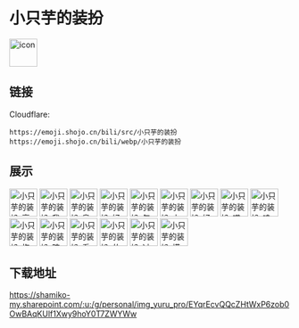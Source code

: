 # 小只芋的装扮
<img src="https://emoji.shojo.cn/bili/src/小只芋的装扮/icon.png" width="50" height="50" alt="icon">

## 链接
Cloudflare:
```
https://emoji.shojo.cn/bili/src/小只芋的装扮
https://emoji.shojo.cn/bili/webp/小只芋的装扮
```
## 展示
<img src="https://emoji.shojo.cn/bili/src/小只芋的装扮/小只芋的装扮-高冷.png" width="50" height="50" alt="小只芋的装扮-高冷">
<img src="https://emoji.shojo.cn/bili/src/小只芋的装扮/小只芋的装扮-我才没哭.png" width="50" height="50" alt="小只芋的装扮-我才没哭">
<img src="https://emoji.shojo.cn/bili/src/小只芋的装扮/小只芋的装扮-臭鱼烂虾.png" width="50" height="50" alt="小只芋的装扮-臭鱼烂虾">
<img src="https://emoji.shojo.cn/bili/src/小只芋的装扮/小只芋的装扮-好Lia.png" width="50" height="50" alt="小只芋的装扮-好Lia">
<img src="https://emoji.shojo.cn/bili/src/小只芋的装扮/小只芋的装扮-怎么回事.png" width="50" height="50" alt="小只芋的装扮-怎么回事">
<img src="https://emoji.shojo.cn/bili/src/小只芋的装扮/小只芋的装扮-上车.png" width="50" height="50" alt="小只芋的装扮-上车">
<img src="https://emoji.shojo.cn/bili/src/小只芋的装扮/小只芋的装扮-好困.png" width="50" height="50" alt="小只芋的装扮-好困">
<img src="https://emoji.shojo.cn/bili/src/小只芋的装扮/小只芋的装扮-喵.png" width="50" height="50" alt="小只芋的装扮-喵">
<img src="https://emoji.shojo.cn/bili/src/小只芋的装扮/小只芋的装扮-哇哦.png" width="50" height="50" alt="小只芋的装扮-哇哦">
<img src="https://emoji.shojo.cn/bili/src/小只芋的装扮/小只芋的装扮-抱抱.png" width="50" height="50" alt="小只芋的装扮-抱抱">
<img src="https://emoji.shojo.cn/bili/src/小只芋的装扮/小只芋的装扮-陪我玩.png" width="50" height="50" alt="小只芋的装扮-陪我玩">
<img src="https://emoji.shojo.cn/bili/src/小只芋的装扮/小只芋的装扮-看书.png" width="50" height="50" alt="小只芋的装扮-看书">
<img src="https://emoji.shojo.cn/bili/src/小只芋的装扮/小只芋的装扮-怂了.png" width="50" height="50" alt="小只芋的装扮-怂了">
<img src="https://emoji.shojo.cn/bili/src/小只芋的装扮/小只芋的装扮-过分.png" width="50" height="50" alt="小只芋的装扮-过分">
<img src="https://emoji.shojo.cn/bili/src/小只芋的装扮/小只芋的装扮-摸鱼.png" width="50" height="50" alt="小只芋的装扮-摸鱼">

## 下载地址

https://shamiko-my.sharepoint.com/:u:/g/personal/img_yuru_pro/EYqrEcvQQcZHtWxP6zob0OwBAqKUlf1Xwy9hoY0T7ZWYWw